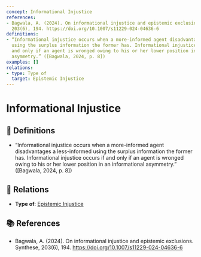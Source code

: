 ```yaml
---
concept: Informational Injustice
references:
- Bagwala, A. (2024). On informational injustice and epistemic exclusions. Synthese,
  203(6), 194. https://doi.org/10.1007/s11229-024-04636-6
definitions:
- “Informational injustice occurs when a more-informed agent disadvantages a less-informed
  using the surplus information the former has. Informational injustice occurs if
  and only if an agent is wronged owing to his or her lower position in an informational
  asymmetry.” ([Bagwala, 2024, p. 8])
examples: []
relations:
- type: Type of
  target: Epistemic Injustice
---
```


# Informational Injustice

## 📖 Definitions

- “Informational injustice occurs when a more-informed agent disadvantages a less-informed using the surplus information the former has. Informational injustice occurs if and only if an agent is wronged owing to his or her lower position in an informational asymmetry.” ([Bagwala, 2024, p. 8])

## 🔗 Relations

- **Type of**: [Epistemic Injustice](./epistemic-injustice.md)

## 📚 References

- Bagwala, A. (2024). On informational injustice and epistemic exclusions. Synthese, 203(6), 194. https://doi.org/10.1007/s11229-024-04636-6
